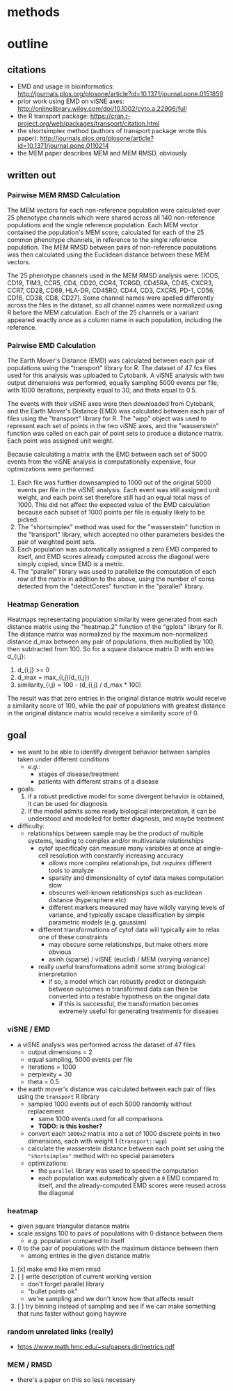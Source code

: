 methods
=======

# outline

## citations
- EMD and usage in bioinformatics: http://journals.plos.org/plosone/article?id=10.1371/journal.pone.0151859
- prior work using EMD on viSNE axes: http://onlinelibrary.wiley.com/doi/10.1002/cyto.a.22906/full
- the R transport package: https://cran.r-project.org/web/packages/transport/citation.html
- the shortsimplex method (authors of transport package wrote this paper): http://journals.plos.org/plosone/article?id=10.1371/journal.pone.0110214
- the MEM paper describes MEM and MEM RMSD, obviously

## written out

### Pairwise MEM RMSD Calculation
The MEM vectors for each non-reference population were calculated over 25 phenotype channels which were shared across all 140 non-reference populations and the single reference population. Each MEM vector contained the population's MEM score, calculated for each of the 25 common phenotype channels, in reference to the single reference population. The MEM RMSD between pairs of non-reference populations was then calculated using the Euclidean distance between these MEM vectors.

The 25 phenotype channels used in the MEM RMSD analysis were: [ICOS, CD19, TIM3, CCR5, CD4, CD20, CCR4, TCRGD, CD45RA, CD45, CXCR3, CCR7, CD28, CD69, HLA-DR, CD45RO, CD44, CD3, CXCR5, PD-1, CD56, CD16, CD38, CD8, CD27]. Some channel names were spelled differently across the files in the dataset, so all channel names were normalized using R before the MEM calculation. Each of the 25 channels or a variant appeared exactly once as a column name in each population, including the reference.

### Pairwise EMD Calculation
The Earth Mover's Distance (EMD) was calculated between each pair of populations using the "transport" library for R.  The dataset of 47 fcs files used for this analysis was uploaded to Cytobank. A viSNE analysis with two output dimensions was performed, equally sampling 5000 events per file, with 1000 iterations, perplexity equal to 30, and theta equal to 0.5.

The events with their viSNE axes were then downloaded from Cytobank, and the Earth Mover's Distance (EMD) was calculated between each pair of files using the "transport" library for R. The "wpp" object was used to represent each set of points in the two viSNE axes, and the "wasserstein" function was called on each pair of point sets to produce a distance matrix. Each point was assigned unit weight.

Because calculating a matrix with the EMD between each set of 5000 events from the viSNE analysis is computationally expensive, four optimizations were performed.

1. Each file was further downsampled to 1000 out of the original 5000 events per file in the viSNE analysis. Each event was still assigned unit weight, and each point set therefore still had an equal total mass of 1000. This did not affect the expected value of the EMD calculation because each subset of 1000 points per file is equally likely to be picked.
2. The "shortsimplex" method was used for the "wasserstein" function in the "transport" library, which accepted no other parameters besides the pair of weighted point sets.
3. Each population was automatically assigned a zero EMD compared to itself, and EMD scores already computed across the diagonal were simply copied, since EMD is a metric.
4. The "parallel" library was used to parallelize the computation of each row of the matrix in addition to the above, using the number of cores detected from the "detectCores" function in the "parallel" library.

### Heatmap Generation
Heatmaps representating population similarity were generated from each distance matrix using the "heatmap.2" function of the "gplots" library for R. The distance matrix was normalized by the maximum non-normalized distance d_max between any pair of populations, then multiplied by 100, then subtracted from 100. So for a square distance matrix D with entries d_{i,j}:

1. d_{i,j} >= 0
2. d_max = max_{i,j}(d_{i,j})
3. similarity_{i,j} = 100 - (d_{i,j} / d_max * 100)

The result was that zero entries in the original distance matrix would receive a similarity score of 100, while the pair of populations with greatest distance in the original distance matrix would receive a similarity score of 0.

## goal
- we want to be able to identify divergent behavior between samples taken under different conditions
    - *e.g.:*
        - stages of disease/treatment
        - patients with different strains of a disease
- goals:
    1. if a robust predictive model for some divergent behavior is obtained, it can be used for diagnosis
    2. if the model admits some ready biological interpretation, it can be understood and modelled for better diagnosis, and maybe treatment
- difficulty:
    - relationships between sample may be the product of multiple systems, leading to complex and/or multivariate relationships
        - cytof specifically can measure many variables at once at single-cell resolution with constantly increasing accuracy
            - *allows* more complex relationships, but *requires* different tools to analyze
            - sparsity and dimensionality of cytof data makes computation slow
            - obscures well-known relationships such as euclidean distance (hypersphere etc)
            - different markers measured may have wildly varying levels of variance, and typically escape classification by simple parametric models (e.g. gaussian)
        - different transformations of cytof data will typically aim to relax one of these constraints
            - may obscure some relationships, but make others more obvious
            - asinh (sparse) / viSNE (euclid) / MEM (varying variance)
        - really useful transformations admit some strong biological interpretation
            - if so, a model which can robustly predict or distinguish between outcomes in transformed data can then be converted into a testable hypothesis on the original data
                - if this is successful, the transformation becomes extremely useful for generating treatments for diseases

### viSNE / EMD
- a viSNE analysis was performed across the dataset of 47 files
    - output dimensions = 2
    - equal sampling, 5000 events per file
    - iterations = 1000
    - perplexity = 30
    - theta = 0.5
- the earth mover's distance was calculated between each pair of files using the `transport` R library
    - sampled 1000 events out of each 5000 randomly without replacement
        - same 1000 events used for all comparisons
        - **TODO: is this kosher?**
    - convert each `1000x2` matrix into a set of 1000 discrete points in two dimensions, each with weight 1 (`transport::wpp`)
    - calculate the wasserstein distance between each point set using the `"shortsimplex"` method with no special parameters
    - optimizations:
        - the `parallel` library was used to speed the computation
        - each population was automatically given a `0` EMD compared to itself, and the already-computed EMD scores were reused across the diagonal

### heatmap
- given square triangular distance matrix
- scale assigns 100 to pairs of populations with 0 distance between them
    - e.g. population compared to itself
- 0 to the pair of populations with the maximum distance between them
    - among entries in the given distance matrix

1. [x] make emd like mem rmsd
2. [ ] write description of current working version
    - don't forget parallel library
    - "bullet points ok"
    - we're sampling and we don't know how that affects result
3. [ ] try binning instead of sampling and see if we can make something that runs faster without going haywire

### random unrelated links (really)
- https://www.math.hmc.edu/~su/papers.dir/metrics.pdf

### MEM / RMSD
- there's a paper on this so less necessary
